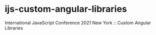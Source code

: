 # ijs-custom-angular-libraries
International JavaScript Conference 2021 New York :: Custom Angular Libraries
